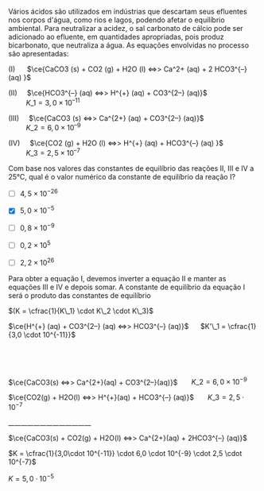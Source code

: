 

Vários ácidos são utilizados em indústrias que descartam seus efluentes nos corpos d'água, como rios e lagos, podendo afetar o equilíbrio ambiental. Para neutralizar a acidez, o sal carbonato de cálcio pode ser adicionado ao efluente, em quantidades apropriadas, pois produz bicarbonato, que neutraliza a água. As equações envolvidas no processo são apresentadas:

(I)      $\ce{CaCO3 (s) + CO2 (g) + H2O (l) <=>> Ca^2+ (aq) + 2 HCO3^{–} (aq) }$

(II)     $\ce{HCO3^{–} (aq) <=>> H^{+} (aq) + CO3^{2–} (aq)}$\
         $K\_ 1 = 3,0 \times 10^{–11}$

(III)     $\ce{CaCO3 (s) <=>> Ca^{2+} (aq) + CO3^{2–} (aq)}$\
         $K\_ 2 = 6,0 \times 10^{–9}$

(IV)     $\ce{CO2 (g) + H2O (l) <=>> H^{+} (aq) + HCO3^{–} (aq) }$\
         $K\_ 3 = 2,5 \times 10^{–7}$

Com base nos valores das constantes de equilíbrio das reações II, III e IV a 25°C, qual é o valor numérico da constante de equilíbrio da reação I?



- [ ] $4,5 \times 10^{-26}$
- [x] $5,0 \times 10^{-5}$
- [ ] $0,8 \times 10^{-9}$
- [ ] $0,2 \times 10^5$
- [ ] $2,2 \times 10^{26}$


Para obter a equação I, devemos inverter a equação II e manter as equações III e IV e depois somar. A constante de equilíbrio da equação I será o produto das constantes de equilíbrio

$(K = \cfrac{1}{K\_1} \cdot K\_2 \cdot K\_3)$

$\ce{H^{+} (aq) + CO3^{2–} (aq) <=>> HCO3^{–} (aq)}$      $K'\_1 = \cfrac{1}{3,0 \cdot 10^{-11}}$

 

 

$\ce{CaCO3(s) <=>> Ca^{2+}(aq) + CO3^{2–}(aq)}$       $K\_2 = 6,0 \times 10^{-9}$

$\ce{CO2(g) + H2O(l) <=>> H^{+}(aq) + HCO3^{–} (aq)}$       $K\_3 = 2,5 \cdot 10^{-7}$

\__\__\__\__\__\__\__\__\__\__\__\__\__\__\__\__\__\__\__\__\__\__\__\__\__

$\ce{CaCO3(s) + CO2(g) + H2O(l) <=>> Ca^{2+}(aq) + 2HCO3^{–} (aq)}$

$K = \cfrac{1}{3,0\cdot 10^{-11}} \cdot 6,0 \cdot 10^{-9} \cdot 2,5 \cdot 10^{-7}$

$K = 5,0 \cdot 10^{-5}$
